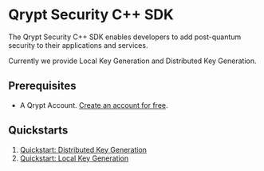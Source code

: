 
# Qrypt Security C++ SDK
The Qrypt Security C++ SDK enables developers to add post-quantum security to their applications and services.

Currently we provide Local Key Generation and Distributed Key Generation.

## Prerequisites
- A Qrypt Account. [Create an account for free](https://portal.qrypt.com/).

## Quickstarts
1. [Quickstart: Distributed Key Generation](https://docs.qrypt.com/sdk/quickstarts/cpp/keygendistributed/) 
1. [Quickstart:  Local Key Generation](https://docs.qrypt.com/sdk/quickstarts/cpp/keygenlocal/)
